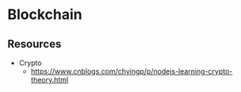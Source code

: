 # Blockchain
## Resources
- Crypto
    - https://www.cnblogs.com/chyingp/p/nodejs-learning-crypto-theory.html

